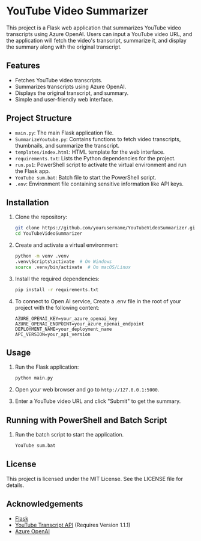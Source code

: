 # YouTube Video Summarizer

This project is a Flask web application that summarizes YouTube video transcripts using Azure OpenAI. Users can input a YouTube video URL, and the application will fetch the video's transcript, summarize it, and display the summary along with the original transcript.

## Features

- Fetches YouTube video transcripts.
- Summarizes transcripts using Azure OpenAI.
- Displays the original transcript, and summary.
- Simple and user-friendly web interface.

## Project Structure

- `main.py`: The main Flask application file.
- `SummarizeYoutube.py`: Contains functions to fetch video transcripts, thumbnails, and summarize the transcript.
- `templates/index.html`: HTML template for the web interface.
- `requirements.txt`: Lists the Python dependencies for the project.
- `run.ps1`: PowerShell script to activate the virtual environment and run the Flask app.
- `YouTube sum.bat`: Batch file to start the PowerShell script.
- `.env`: Environment file containing sensitive information like API keys.

## Installation

1. Clone the repository:
    ```sh
    git clone https://github.com/yourusername/YouTubeVideoSummarizer.git
    cd YouTubeVideoSummarizer
    ```

2. Create and activate a virtual environment:
    ```sh
    python -m venv .venv
    .venv\Scripts\activate  # On Windows
    source .venv/bin/activate  # On macOS/Linux
    ```

3. Install the required dependencies:
    ```sh
    pip install -r requirements.txt
    ```

4. To connect to Open AI service, Create a .env file in the root of your project with the following content:
    ```env
    AZURE_OPENAI_KEY=your_azure_openai_key
    AZURE_OPENAI_ENDPOINT=your_azure_openai_endpoint
    DEPLOYMENT_NAME=your_deployment_name
    API_VERSION=your_api_version
    ```

## Usage

1. Run the Flask application:
    ```sh
    python main.py
    ```

2. Open your web browser and go to `http://127.0.0.1:5000`.

3. Enter a YouTube video URL and click "Submit" to get the summary.

## Running with PowerShell and Batch Script

1. Run the batch script to start the application.
    ```sh
    YouTube sum.bat
    ```

## License

This project is licensed under the MIT License. See the LICENSE file for details.

## Acknowledgements

- [Flask](https://flask.palletsprojects.com/)
- [YouTube Transcript API](https://github.com/jdepoix/youtube-transcript-api)  (Requires Version 1.1.1)
- [Azure OpenAI](https://azure.microsoft.com/en-us/services/cognitive-services/openai-service/)
